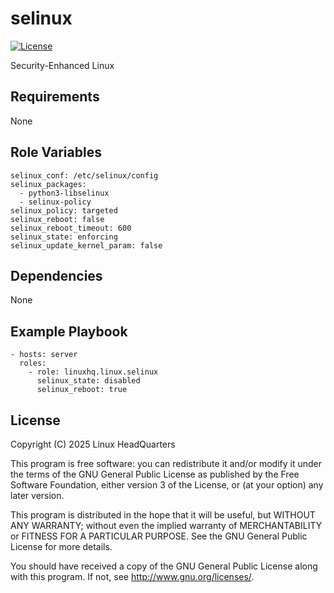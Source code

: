 # selinux

[![License](https://img.shields.io/badge/license-GPLv3-lightgreen)](https://www.gnu.org/licenses/gpl-3.0.en.html#license-text)

Security-Enhanced Linux

## Requirements

None

## Role Variables

    selinux_conf: /etc/selinux/config
    selinux_packages:
      - python3-libselinux
      - selinux-policy
    selinux_policy: targeted
    selinux_reboot: false
    selinux_reboot_timeout: 600
    selinux_state: enforcing
    selinux_update_kernel_param: false

## Dependencies

None

## Example Playbook

    - hosts: server
      roles:
        - role: linuxhq.linux.selinux
          selinux_state: disabled
          selinux_reboot: true

## License

Copyright (C) 2025 Linux HeadQuarters

This program is free software: you can redistribute it and/or modify
it under the terms of the GNU General Public License as published by
the Free Software Foundation, either version 3 of the License, or
(at your option) any later version.

This program is distributed in the hope that it will be useful,
but WITHOUT ANY WARRANTY; without even the implied warranty of
MERCHANTABILITY or FITNESS FOR A PARTICULAR PURPOSE. See the
GNU General Public License for more details.

You should have received a copy of the GNU General Public License
along with this program. If not, see <http://www.gnu.org/licenses/>.
